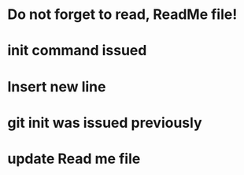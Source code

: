 # Do not forget to read, ReadMe file!
# init command issued
# Insert new line 
# git init was issued previously
# update Read me file